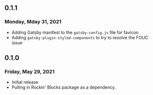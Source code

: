 ## 0.1.1

### Monday, Mday 31, 2021

- Adding Gatsby manifest to the `gatsby-config.js` file for favicon
- Adding `gatsby-plugin-styled-components` to try to resolve the FOUC issue

## 0.1.0

### Friday, May 29, 2021

- Initial release
- Pulling in Rockin' Blocks package as a dependency.

